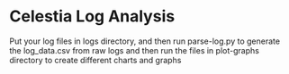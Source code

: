 # Celestia Log Analysis

Put your log files in logs directory, and then run parse-log.py to generate the log_data.csv from raw logs and then run the files in plot-graphs directory to create different charts and graphs
